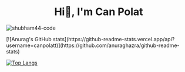 <h1 align='center'> Hi👋, I'm Can Polat</h1>
<p align="left"> <img src="https://komarev.com/ghpvc/?username=canpolatt&label=Profile%20views&color=0e75b6&style=flat" alt="shubham44-code" /> </p>
[![Anurag's GitHub stats](https://github-readme-stats.vercel.app/api?username=canpolatt)](https://github.com/anuraghazra/github-readme-stats)


[![Top Langs](https://github-readme-stats.vercel.app/api/top-langs/?username=canpolatt&layout=compact)](https://github.com/anuraghazra/github-readme-stats)



